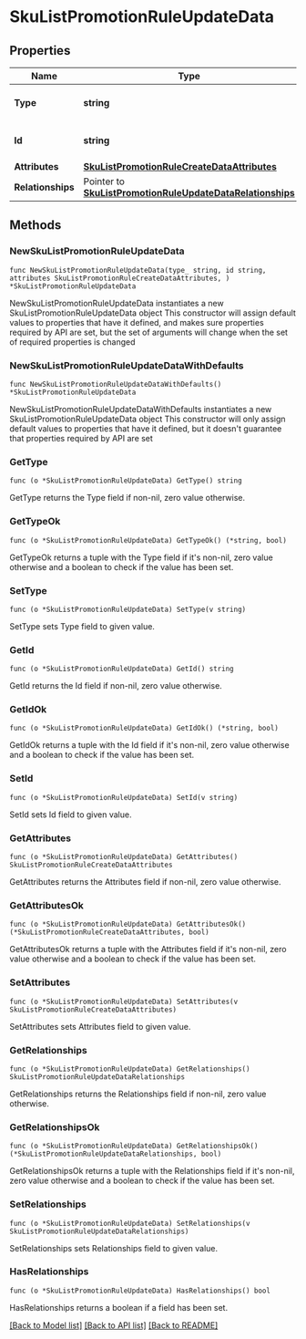 # SkuListPromotionRuleUpdateData

## Properties

Name | Type | Description | Notes
------------ | ------------- | ------------- | -------------
**Type** | **string** | The resource&#39;s type | [default to "sku_list_promotion_rules"]
**Id** | **string** | The resource&#39;s id | 
**Attributes** | [**SkuListPromotionRuleCreateDataAttributes**](SkuListPromotionRuleCreateDataAttributes.md) |  | 
**Relationships** | Pointer to [**SkuListPromotionRuleUpdateDataRelationships**](SkuListPromotionRuleUpdateDataRelationships.md) |  | [optional] 

## Methods

### NewSkuListPromotionRuleUpdateData

`func NewSkuListPromotionRuleUpdateData(type_ string, id string, attributes SkuListPromotionRuleCreateDataAttributes, ) *SkuListPromotionRuleUpdateData`

NewSkuListPromotionRuleUpdateData instantiates a new SkuListPromotionRuleUpdateData object
This constructor will assign default values to properties that have it defined,
and makes sure properties required by API are set, but the set of arguments
will change when the set of required properties is changed

### NewSkuListPromotionRuleUpdateDataWithDefaults

`func NewSkuListPromotionRuleUpdateDataWithDefaults() *SkuListPromotionRuleUpdateData`

NewSkuListPromotionRuleUpdateDataWithDefaults instantiates a new SkuListPromotionRuleUpdateData object
This constructor will only assign default values to properties that have it defined,
but it doesn't guarantee that properties required by API are set

### GetType

`func (o *SkuListPromotionRuleUpdateData) GetType() string`

GetType returns the Type field if non-nil, zero value otherwise.

### GetTypeOk

`func (o *SkuListPromotionRuleUpdateData) GetTypeOk() (*string, bool)`

GetTypeOk returns a tuple with the Type field if it's non-nil, zero value otherwise
and a boolean to check if the value has been set.

### SetType

`func (o *SkuListPromotionRuleUpdateData) SetType(v string)`

SetType sets Type field to given value.


### GetId

`func (o *SkuListPromotionRuleUpdateData) GetId() string`

GetId returns the Id field if non-nil, zero value otherwise.

### GetIdOk

`func (o *SkuListPromotionRuleUpdateData) GetIdOk() (*string, bool)`

GetIdOk returns a tuple with the Id field if it's non-nil, zero value otherwise
and a boolean to check if the value has been set.

### SetId

`func (o *SkuListPromotionRuleUpdateData) SetId(v string)`

SetId sets Id field to given value.


### GetAttributes

`func (o *SkuListPromotionRuleUpdateData) GetAttributes() SkuListPromotionRuleCreateDataAttributes`

GetAttributes returns the Attributes field if non-nil, zero value otherwise.

### GetAttributesOk

`func (o *SkuListPromotionRuleUpdateData) GetAttributesOk() (*SkuListPromotionRuleCreateDataAttributes, bool)`

GetAttributesOk returns a tuple with the Attributes field if it's non-nil, zero value otherwise
and a boolean to check if the value has been set.

### SetAttributes

`func (o *SkuListPromotionRuleUpdateData) SetAttributes(v SkuListPromotionRuleCreateDataAttributes)`

SetAttributes sets Attributes field to given value.


### GetRelationships

`func (o *SkuListPromotionRuleUpdateData) GetRelationships() SkuListPromotionRuleUpdateDataRelationships`

GetRelationships returns the Relationships field if non-nil, zero value otherwise.

### GetRelationshipsOk

`func (o *SkuListPromotionRuleUpdateData) GetRelationshipsOk() (*SkuListPromotionRuleUpdateDataRelationships, bool)`

GetRelationshipsOk returns a tuple with the Relationships field if it's non-nil, zero value otherwise
and a boolean to check if the value has been set.

### SetRelationships

`func (o *SkuListPromotionRuleUpdateData) SetRelationships(v SkuListPromotionRuleUpdateDataRelationships)`

SetRelationships sets Relationships field to given value.

### HasRelationships

`func (o *SkuListPromotionRuleUpdateData) HasRelationships() bool`

HasRelationships returns a boolean if a field has been set.


[[Back to Model list]](../README.md#documentation-for-models) [[Back to API list]](../README.md#documentation-for-api-endpoints) [[Back to README]](../README.md)


